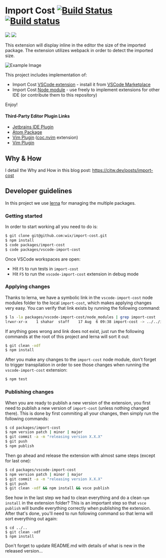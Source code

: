 # Import Cost [![Build Status](https://travis-ci.org/wix/import-cost.svg?branch=master)](https://travis-ci.org/wix/import-cost) [![Build status](https://ci.appveyor.com/api/projects/status/ko48qav9qqb8fv8u?svg=true)](https://ci.appveyor.com/project/shahata/import-cost)
[![](https://vsmarketplacebadge.apphb.com/version/wix.vscode-import-cost.svg)](https://marketplace.visualstudio.com/items?itemName=wix.vscode-import-cost) [![](https://vsmarketplacebadge.apphb.com/installs/wix.vscode-import-cost.svg)](https://marketplace.visualstudio.com/items?itemName=wix.vscode-import-cost)

This extension will display inline in the editor the size of the imported package.
The extension utilizes webpack in order to detect the imported size.

![Example Image](https://citw.dev/_next/image?url=%2Fposts%2Fimport-cost%2F1quov3TFpgG2ur7myCLGtsA.gif&w=1080&q=75)

This project includes implementation of:
 * Import Cost [VSCode extension](packages/vscode-import-cost) - install it from [VSCode Marketplace](https://marketplace.visualstudio.com/items?itemName=wix.vscode-import-cost)
 * Import Cost [Node module](packages/import-cost) - use freely to implement extensions for other IDE (or contribute them to this repository)

Enjoy!

#### Third-Party Editor Plugin Links

* [Jetbrains IDE Plugin](https://github.com/denofevil/import-cost)
* [Atom Package](https://atom.io/packages/import-cost-atom)
* [Vim Plugin](https://github.com/wix/import-cost/tree/master/packages/coc-import-cost) ([coc.nvim](https://github.com/neoclide/coc.nvim) extension)
* [Vim Plugin](https://github.com/yardnsm/vim-import-cost)


## Why & How
I detail the Why and How in this blog post:
https://citw.dev/posts/import-cost

## Developer guidelines

In this project we use [lerna](https://lernajs.io/) for managing the multiple packages.

### Getting started

In order to start working all you need to do is:
```sh
$ git clone git@github.com:wix/import-cost.git
$ npm install
$ code packages/import-cost
$ code packages/vscode-import-cost
```

Once VSCode workspaces are open:
* Hit `F5` to run tests in `import-cost`
* Hit `F5` to run the `vscode-import-cost` extension in debug mode

### Applying changes

Thanks to lerna, we have a symbolic link in the `vscode-import-cost` node modules folder to the local `import-cost`, which makes applying changes very easy. You can verify that link exists by running the following command:

```sh
$ ls -la packages/vscode-import-cost/node_modules | grep import-cost
lrwxr-xr-x    1 shahar  staff    17 Aug  6 09:38 import-cost -> ../../import-cost
```

If anything goes wrong and link does not exist, just run the following commands at the root of this project and lerna will sort it out:
```sh
$ git clean -xdf
$ npm install
```

After you make any changes to the `import-cost` node module, don't forget to trigger transpilation in order to see those changes when running the `vscode-import-cost` extension:
```sh
$ npm test
```

### Publishing changes

When you are ready to publish a new version of the extension, you first need to publish a new version of `import-cost` (unless nothing changed there). This is done by first commiting all your changes, then simply run the following commands:
```sh
$ cd packages/import-cost
$ npm version patch | minor | major
$ git commit -a -m "releasing version X.X.X"
$ git push
$ npm publish
```

Then go ahead and release the extension with almost same steps (except for last one):
```sh
$ cd packages/vscode-import-cost
$ npm version patch | minor | major
$ git commit -a -m "releasing version X.X.X"
$ git push
$ git clean -xdf && npm install && vsce publish
```

See how in the last step we had to clean everything and do a clean `npm install` in the extension folder? This is an important step so that `vsce publish` will bundle everything correctly when publishing the extension. After that's done, you'll need to run following command so that lerna will sort everything out again:
```
$ cd ../..
$ git clean -xdf
$ npm install
```

Don't forget to update README.md with details of what is new in the released version...
